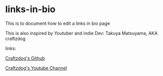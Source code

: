 # links-in-bio
This is to document how to edit a links in bio page

This is also inspired by Youtuber and indie Dev: Takuya Matsuyama, AKA craftzdog

links: 

<a href = "https://github.com/craftzdog?tab=repositories"> Craftzdog's Github</a>

<a href = "https://www.youtube.com/watch?v=u71pHOyvBp0">Craftzdog's Youtube Channel</a>

